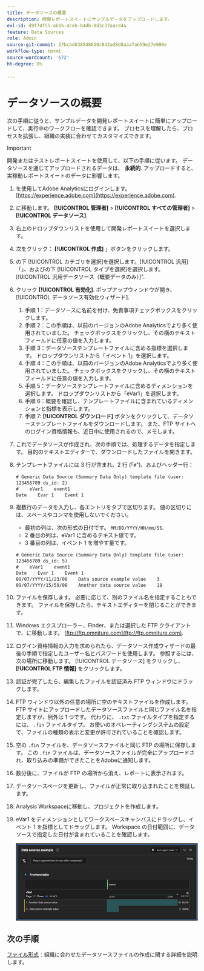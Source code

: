 ```yaml
---
title: データソースの概要
description: 開発レポートスイートにサンプルデータをアップロードします。
exl-id: d9f74f55-abbb-4ceb-b4db-8d3c32aacd4a
feature: Data Sources
role: Admin
source-git-commit: 27bcbd638848650c842ad8d8aaa7ab59e27e900e
workflow-type: tm+mt
source-wordcount: '672'
ht-degree: 0%

---
```


# データソースの概要

次の手順に従うと、サンプルデータを開発レポートスイートに簡単にアップロードして、実行中のワークフローを確認できます。 プロセスを理解したら、プロセスを拡張し、組織の実装に合わせてカスタマイズできます。

>[!IMPORTANT]
>
>開発またはテストレポートスイートを使用して、以下の手順に従います。 データソースを通じてアップロードされるデータは、 **永続的**. アップロードすると、実稼動レポートスイートのデータに影響します。

1. を使用してAdobe Analyticsにログインします。 [https://experience.adobe.com](https://experience.adobe.com).
1. に移動します。 **[!UICONTROL 管理者]** > **[!UICONTROL すべての管理者]** > **[!UICONTROL データソース]**.
1. 右上のドロップダウンリストを使用して開発レポートスイートを選択します。
1. 次をクリック： **[!UICONTROL 作成]** 」ボタンをクリックします。
1. の下 [!UICONTROL カテゴリを選択]を選択します。[!UICONTROL 汎用]「」、およびの下 [!UICONTROL タイプを選択]を選択します。[!UICONTROL 汎用データソース（概要データのみ）]&quot;.
1. クリック **[!UICONTROL 有効化]**. ポップアップウィンドウが開き、 [!UICONTROL データソース有効化ウィザード].
   1. 手順 1：データソースに名前を付け、免責事項チェックボックスをクリックします。
   1. 手順 2：この手順は、以前のバージョンのAdobe Analyticsでより多く使用されていました。 チェックボックスをクリックし、その横のテキストフィールドに任意の値を入力します。
   1. 手順 3：データソーステンプレートファイルに含める指標を選択します。 ドロップダウンリストから「イベント 1」を選択します。
   1. 手順 4：この手順は、以前のバージョンのAdobe Analyticsでより多く使用されていました。 チェックボックスをクリックし、その横のテキストフィールドに任意の値を入力します。
   1. 手順 5：データソーステンプレートファイルに含めるディメンションを選択します。 ドロップダウンリストから「eVar1」を選択します。
   1. 手順 6：概要を確認し、テンプレートファイルに含まれているディメンションと指標を表示します。
   1. 手順 7: **[!UICONTROL ダウンロード]** ボタンをクリックして、データソーステンプレートファイルをダウンロードします。 また、FTP サイトへのログイン資格情報も、近日中に使用されるので、メモします。
1. これでデータソースが作成され、次の手順では、処理するデータを指定します。 目的のテキストエディターで、ダウンロードしたファイルを開きます。
1. テンプレートファイルには 3 行が含まれ、2 行 (「`#`&quot;)、およびヘッダー行：

   ```text
   # Generic Data Source (Summary Data Only) template file (user: 123456789 ds_id: 2)
   #    eVar1    event1
   Date    Evar 1    Event 1
   ```

1. 複数行のデータを入力し、各エントリをタブで区切ります。 値の区切りには、スペースやコンマを使用しないでください。
   * 最初の列は、次の形式の日付です。 `MM/DD/YYYY/HH/mm/SS`.
   * 2 番目の列は、eVar1 に含めるテキスト値です。
   * 3 番目の列は、イベント 1 を増やす量です。

   ```text
   # Generic Data Source (Summary Data Only) template file (user: 123456789 ds_id: 5)
   #    eVar1    event1
   Date    Evar 1    Event 1
   09/07/YYYY/11/23/00    Data source example value    3
   09/07/YYYY/15/59/00    Another data source value    18
   ```

1. ファイルを保存します。 必要に応じて、別のファイル名を指定することもできます。 ファイルを保存したら、テキストエディターを閉じることができます。
1. Windows エクスプローラー、Finder、または選択した FTP クライアントで、に移動します。 [ftp://ftp.omniture.com](ftp://ftp.omniture.com).
1. ログイン資格情報の入力を求められたら、データソース作成ウィザードの最後の手順で指定したユーザー名とパスワードを使用します。 参照するには、次の場所に移動します。 [!UICONTROL データソース] をクリックし、 **[!UICONTROL FTP 情報]** をクリックします。
1. 認証が完了したら、編集したファイルを認証済み FTP ウィンドウにドラッグします。
1. FTP ウィンドウ以外の任意の場所に空のテキストファイルを作成します。 FTP サイトにアップロードしたデータソースファイルと同じファイル名を指定しますが、例外は 1 つです。 代わりに、 `.txt` ファイルタイプを指定するには、 `.fin` ファイルタイプ。 お使いのオペレーティングシステムの設定で、ファイルの種類の表示と変更が許可されていることを確認します。
1. 空の `.fin` ファイルを、データソースファイルと同じ FTP の場所に保存します。 この `.fin` ファイルは、データソースファイルが完全にアップロードされ、取り込みの準備ができたことをAdobeに通知します。
1. 数分後に、ファイルが FTP の場所から消え、レポートに表示されます。
1. データソースページを更新し、ファイルが正常に取り込まれたことを検証します。
1. Analysis Workspaceに移動し、プロジェクトを作成します。
1. eVar1 をディメンションとしてワークスペースキャンバスにドラッグし、イベント 1 を指標としてドラッグします。 Workspace の日付範囲に、データソースで指定した日付が含まれていることを確認します。

   ![サンプルレポート](assets/success-report.png)

## 次の手順

[ファイル形式](file-format.md)：組織に合わせたデータソースファイルの作成に関する詳細を説明します。
